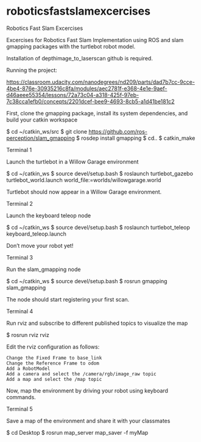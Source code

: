 # roboticsfastslamexcercises
Robotics Fast Slam Excercises

Excercises for Robotics Fast Slam Implementation using ROS and slam gmapping packages with the turtlebot robot model.

Installation of depthimage_to_laserscan github is required.



Running the project:

https://classroom.udacity.com/nanodegrees/nd209/parts/dad7b7cc-9cce-4be4-876e-30935216c8fa/modules/aec2781f-e368-4e1e-9aef-d46aeee55354/lessons/72a73c04-a318-425f-97eb-7c38cca1efb0/concepts/2201dcef-bee9-4693-8cb5-a1d41be181c2

First, clone the gmapping package, install its system dependencies, and build your catkin workspace

$ cd ~/catkin_ws/src
$ git clone https://github.com/ros-perception/slam_gmapping
$ rosdep install gmapping
$ cd..
$ catkin_make

Terminal 1

Launch the turtlebot in a Willow Garage environment

$ cd ~/catkin_ws
$ source devel/setup.bash
$ roslaunch turtlebot_gazebo turtlebot_world.launch world_file:=worlds/willowgarage.world

Turtlebot should now appear in a Willow Garage environment.

Terminal 2

Launch the keyboard teleop node

$ cd ~/catkin_ws
$ source devel/setup.bash
$ roslaunch turtlebot_teleop keyboard_teleop.launch

Don’t move your robot yet!


Terminal 3

Run the slam_gmapping node

$ cd ~/catkin_ws
$ source devel/setup.bash
$ rosrun gmapping slam_gmapping

The node should start registering your first scan.

Terminal 4

Run rviz and subscribe to different published topics to visualize the map

$ rosrun rviz rviz

Edit the rviz configuration as follows:

    Change the Fixed Frame to base_link
    Change the Reference Frame to odom
    Add a RobotModel
    Add a camera and select the /camera/rgb/image_raw topic
    Add a map and select the /map topic

Now, map the environment by driving your robot using keyboard commands.

Terminal 5

Save a map of the environment and share it with your classmates

$ cd Desktop
$ rosrun map_server map_saver -f myMap
